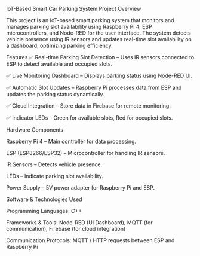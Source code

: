 IoT-Based Smart Car Parking System
Project Overview

This project is an IoT-based smart parking system that monitors and manages parking slot availability using Raspberry Pi 4, ESP microcontrollers, and Node-RED for the user 
interface. The system detects vehicle presence using IR sensors and updates real-time slot availability on a dashboard, optimizing parking efficiency.

Features
✅ Real-time Parking Slot Detection – Uses IR sensors connected to ESP to detect available and occupied slots.

✅ Live Monitoring Dashboard – Displays parking status using Node-RED UI.

✅ Automatic Slot Updates – Raspberry Pi processes data from ESP and updates the parking status dynamically.

✅ Cloud Integration  – Store data in Firebase for remote monitoring.

✅ Indicator LEDs – Green for available slots, Red for occupied slots.


Hardware Components

Raspberry Pi 4 – Main controller for data processing.

ESP (ESP8266/ESP32) – Microcontroller for handling IR sensors.

IR Sensors – Detects vehicle presence.

LEDs – Indicate parking slot availability.

Power Supply – 5V power adapter for Raspberry Pi and ESP.

Software & Technologies Used

Programming Languages: C++

Frameworks & Tools: Node-RED (UI Dashboard), MQTT (for communication), Firebase (for cloud integration)

Communication Protocols: MQTT / HTTP requests between ESP and Raspberry Pi

